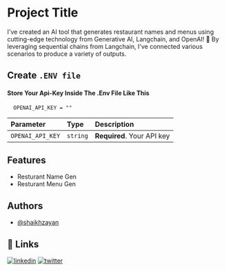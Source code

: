 
# Project Title

I've created an AI tool that generates restaurant names and menus using cutting-edge technology from Generative AI, Langchain, and OpenAI! 🚀
By leveraging sequential chains from Langchain, I've connected various scenarios to produce a variety of outputs.

## Create ```.ENV file```

#### Store Your Api-Key Inside The .Env File Like This

```
  OPENAI_API_KEY = ""
```

| Parameter | Type     | Description                |
| :-------- | :------- | :------------------------- |
| `OPENAI_API_KEY` | `string` | **Required**. Your API key |



## Features

- Resturant Name Gen
- Resturant Menu Gen


## Authors

- [@shaikhzayan](https://www.github.com/shaikhzayan)


## 🔗 Links
[![linkedin](https://img.shields.io/badge/linkedin-0A66C2?style=for-the-badge&logo=linkedin&logoColor=white)](https://www.linkedin.com/in/shaikhzayan-fullstack-engineer-developer/)
[![twitter](https://img.shields.io/badge/twitter-1DA1F2?style=for-the-badge&logo=twitter&logoColor=white)](https://twitter.com/ShaikhZayandev)

